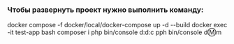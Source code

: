 ### Чтобы развернуть проект нужно выполнить команду:
docker compose -f docker/local/docker-compose up -d --build
docker exec -it test-app bash
composer i
php bin/console d:d:c
pph bin/console d:m:m
